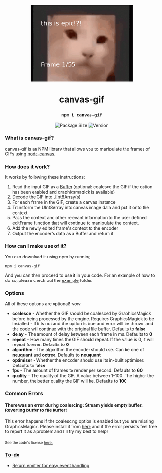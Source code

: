 <div align="center">
    <img src="examples/output1.gif" height="250"><br>
    <h1>canvas-gif</h1>
	<h3><code>npm i canvas-gif</code></h3> 
    <img src="https://img.shields.io/bundlephobia/min/canvas-gif?color=red&label=Package%20Size&logo=npm&style=for-the-badge" alt="Package Size">
    <img src="https://img.shields.io/github/package-json/v/newtykins/canvas-gif?color=grey&logo=github&style=for-the-badge" alt="Version">
</div>

### What is canvas-gif?

canvas-gif is an NPM library that allows you to manipulate the frames of GIFs using [node-canvas](https://github.com/Automattic/node-canvas).

### How does it work?

It works by following these instructions:

1. Read the input GIF as a [Buffer](https://nodejs.org/api/buffer.html) (optional: coalesce the GIF if the option has been enabled and [graphicsmagick](http://www.graphicsmagick.org) is available)
2. Decode the GIF into [UInt8Array](https://developer.mozilla.org/en-US/docs/Web/JavaScript/Reference/Global_Objects/Uint8Array)(s)
3. For each frame in the GIF, create a canvas instance
4. Transform the UInt8Array into canvas image data and put it onto the context
5. Pass the context and other relevant information to the user defined editFrame function that will continue to manipulate the context.
6. Add the newly edited frame's context to the encoder
7. Output the encoder's data as a Buffer and return it

### How can I make use of it?

You can download it using npm by running

```
npm i canvas-gif
```

And you can then proceed to use it in your code. For an example of how to do so, please check out the [example](example) folder.

### Options

All of these options are optional! _wow_

-   **coalesce** - Whether the GIF should be coalesced by GraphicsMagick before being processed by the engine. Requires GraphicsMagick to be installed - if it is not and the option is true and error will be thrown and the code will continue with the original file buffer. Defaults to **false**
-   **delay** - The amount of delay between each frame in ms. Defaults to **0**
-   **repeat** - How many times the GIF should repeat. If the value is 0, it will repeat forever. Defaults to **0**
-   **algorithm** - The algorithm the encoder should use. Can be one of **neuquant** and **octree**. Defaults to **neuquant**
-   **optimiser** - Whether the encoder should use its in-built optimiser. Defaults to **false**
-   **fps** - The amount of frames to render per second. Defaults to **60**
-   **quality** - The quality of the GIF. A value between 1-100. The higher the number, the better quality the GIF will be. Defaults to **100**

### Common Errors

#### There was an error during coalescing: Stream yields empty buffer. Reverting buffer to file buffer!

This error happens if the coalescing option is enabled but you are missing GraphicsMagick. Please install it from [here](http://www.graphicsmagick.org/download.html) and if the error persists feel free to report it as a problem and I'll try my best to help!

<sub>See the code's license <a href="license.md">here.</sub>

### To-do

-   Return emitter for easy event handling

